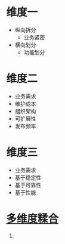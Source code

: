 # 维度一

- 纵向拆分
  - 业务紧密
- 横向划分
  - 功能划分

# 维度二

- 业务需求
- 维护成本
- 组织架构
- 可扩展性
- 发布频率

# 维度三

- 业务需求
- 基于稳定性
- 基于可靠性
- 基于性能

# [多维度糅合](https://mp.weixin.qq.com/s/QHg-eTMJK3zZoQTpLWnI-w)



1.